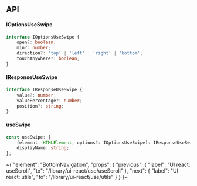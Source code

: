 

## API

#### IOptionsUseSwipe

```ts
interface IOptionsUseSwipe {
    open?: boolean;
    min?: number;
    direction?: 'top' | 'left' | 'right' | 'bottom';
    touchAnywhere?: boolean;
}
```

#### IResponseUseSwipe

```ts
interface IResponseUseSwipe {
    value?: number;
    valuePercentage?: number;
    position?: string;
}
```

#### useSwipe

```ts
const useSwipe: {
    (element: HTMLElement, options?: IOptionsUseSwipe): IResponseUseSwipe;
    displayName: string;
};
```


~{
  "element": "BottomNavigation",
  "props": {
    "previous": {
      "label": "UI react: useScroll",
      "to": "/library/ui-react/use/useScroll"
    },
    "next": {
      "label": "UI react: utils",
      "to": "/library/ui-react/use/utils"
    }
  }
}~
